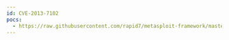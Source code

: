 ```yaml
---
id: CVE-2013-7102
pocs:
  - https://raw.githubusercontent.com/rapid7/metasploit-framework/master/modules/exploits/unix/webapp/wp_optimizepress_upload.rb
---
```


